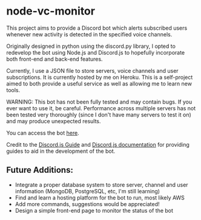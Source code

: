 # node-vc-monitor

This project aims to provide a Discord bot which alerts subscribed users whenever new activity is detected in the specified voice channels.

Originally designed in python using the discord.py library, I opted to redevelop the bot using Node.js and Discord.js to hopefully incorporate both front-end and back-end features.

Currently, I use a JSON file to store servers, voice channels and user
subscriptions. It is currently hosted by me on Heroku. This is a self-project aimed to both provide a useful service as well as
allowing me to learn new tools. 

WARNING: This bot has not been fully tested and may contain bugs. If you ever want to use it, be careful. Performance across multiple servers has not been tested very thoroughly (since I don't have many servers to test it on) and may produce unexpected results.

You can access the bot [here](https://discord.com/api/oauth2/authorize?client_id=859728389883953163&permissions=142480&scope=bot).

Credit to the [Discord.js Guide](https://discordjs.guide/ "Discord.js Guide
Homepage") and [Discord.js documentation](https://discord.js.org/#/docs/main/stable/general/welcome
"Discord.js documentation") for providing guides to aid in the development of the bot.

## Future Additions:
- Integrate a proper database system to store server, channel and user information (MongoDB, PostgreSQL, etc, I'm still learning)
- Find and learn a hosting platform for the bot to run, most likely AWS
- Add more commands, suggestions would be appreciated!
- Design a simple front-end page to monitor the status of the bot